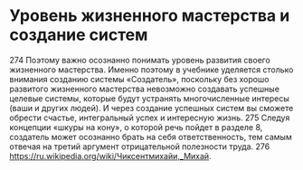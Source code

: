 # Уровень жизненного мастерства и создание систем

274 Поэтому важно осознанно понимать уровень развития своего жизненного мастерства. Именно поэтому в учебнике уделяется столько внимания созданию системы «Создатель», поскольку без хорошо развитого жизненного мастерства невозможно создавать успешные целевые системы, которые будут устранять многочисленные интересы (ваши и других людей). И через создание успешных систем вы сможете обрести счастье, интегральный успех и интересную жизнь.
275 Следуя концепции «шкуры на кону», о которой речь пойдет в разделе 8, создатель может осознанно брать на себя ответственность, тем самым отвечая на третий аргумент отрицательной полезности труда.
276 https://ru.wikipedia.org/wiki/Чиксентмихайи,_Михай.

